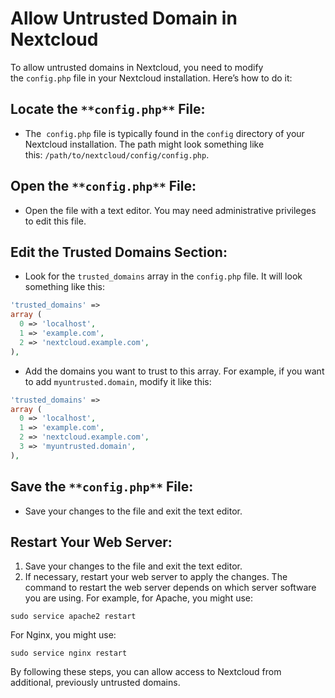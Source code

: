 # Allow Untrusted Domain in Nextcloud

To allow untrusted domains in Nextcloud, you need to modify the `config.php` file in your Nextcloud installation. Here’s how to do it:

## **Locate the** `**config.php**` **File:**

-   The  `config.php` file is typically found in the `config` directory of your Nextcloud installation. The path might look something like this: `/path/to/nextcloud/config/config.php`.

## **Open the** `**config.php**` **File:**

-   Open the file with a text editor. You may need administrative privileges to edit this file.

## **Edit the Trusted Domains Section:**

-   Look for the `trusted_domains` array in the `config.php` file. It will look something like this:

```php
'trusted_domains' => 
array (
  0 => 'localhost',
  1 => 'example.com',
  2 => 'nextcloud.example.com',
),
```

-   Add the domains you want to trust to this array. For example, if you want to add `myuntrusted.domain`, modify it like this:

```php
'trusted_domains' => 
array (
  0 => 'localhost',
  1 => 'example.com',
  2 => 'nextcloud.example.com',
  3 => 'myuntrusted.domain',
),
```

## **Save the** `**config.php**` **File:**

-   Save your changes to the file and exit the text editor.

## **Restart Your Web Server:**

1.  Save your changes to the file and exit the text editor.
2.  If necessary, restart your web server to apply the changes. The command to restart the web server depends on which server software you are using. For example, for Apache, you might use:

```plaintext
sudo service apache2 restart
```

For Nginx, you might use:

```plaintext
sudo service nginx restart
```

By following these steps, you can allow access to Nextcloud from additional, previously untrusted domains.